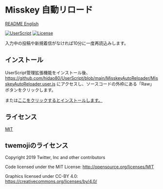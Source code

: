 # Misskey 自動リロード

[README English](./README.md)

[![UserScript](https://img.shields.io/badge/Framework-UserScript-blue.svg)](https://en.wikipedia.org/wiki/Userscript)
[![License](https://img.shields.io/github/license/hidao80/UserScript)](/LICENSE)

入力中の投稿や新規着信がなければ10分に一度再読込みします。

## インストール

UserScript管理拡張機能をインストール後、https://github.com/hidao80/UserScript/blob/main/MisskeyAutoReloader/MisskeyAutoReloader.user.js にアクセスし、ソースコードの外枠にある「Raw」ボタンをクリックします。

または[ここをクリックするとインストールします。](https://github.com/hidao80/UserScript/raw/main/MisskeyAutoReloader/MisskeyAutoReloader.user.js)

## ライセンス

[MIT](/LICENSE)

## twemojiのライセンス

Copyright 2019 Twitter, Inc and other contributors

Code licensed under the MIT License: <http://opensource.org/licenses/MIT>

Graphics licensed under CC-BY 4.0: <https://creativecommons.org/licenses/by/4.0/>
